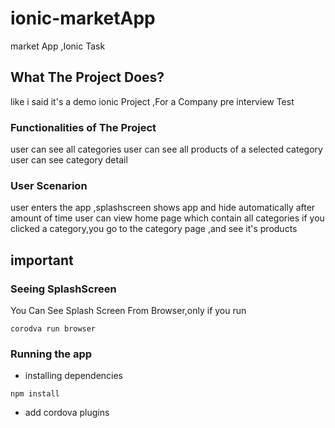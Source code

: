 # ionic-marketApp
market App ,Ionic Task

## What The Project Does?
like i said it's a demo ionic Project ,For a Company pre interview Test

### Functionalities of The Project
user can see all categories
user can see all products of a selected category 
user can see category detail

### User Scenarion
user enters the app ,splashscreen shows app and hide automatically after amount of time
user can view home page which contain all categories 
if you clicked a category,you go to the category page ,and see it's products

## important 

### Seeing SplashScreen
You Can See Splash Screen From Browser,only if you run
```
corodva run browser
```
### Running the app 
* installing dependencies
```
npm install
```
* add cordova plugins
